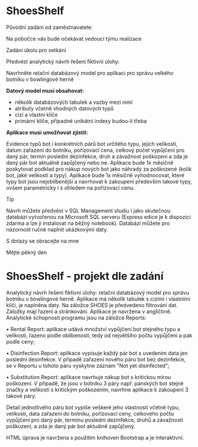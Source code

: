 # ShoesShelf

Původní zadání od zaměstnavatele:

Na pobočce vás bude očekávat vedoucí týmu realizace 

Zadání úkolu pro setkání

Předvést analytický návrh řešení fiktivní úlohy:

Navrhněte relační databázový model pro aplikaci pro správu velkého botníku v bowlingové herně

**Datový model musí obsahovat:**

- několik databázových tabulek a vazby mezi nimi
- atributy včetně vhodných datových typů
- cizí a vlastní klíče
- primární klíče, případné unikátní indexy budou-li třeba

**Aplikace musí umožňovat zjistit:**

Evidence typů bot i konkrétních párů bot určitého typu, jejich velikostí, datum zařazení do botníku, pořizovací cena, celkový počet vypůjčení pro daný pár, termín poslední dezinfekce, druh a závažnost poškození a zda je daný pár bot aktuálně zapůjčený nebo ne. Aplikace bude 1x měsíčně poskytovat podklad pro nákup nových bot jako náhrady za poškozené (kolik bot, jaké velikosti a typy). Aplikace bude 1x měsíčně vyhodnocovat, které typy bot jsou nejoblíbenější a navrhovat k zakoupení především takové typy, ovšem parametricky i s ohledem na pořizovací cenu.

Tip

Návrh můžete předvést v SQL Management studiu i jako skutečnou databázi vytvořenou na Microsoft SQL serveru (Express edice je k dispozici zdarma a lze ji instalovat na běžný notebook). Databázi můžete pro názornost ručně naplnit ukázkovými daty.

S dotazy se obracejte na mne

Mějte pěkný den

# ShoesShelf - projekt dle zadání

Analytický návrh řešení fiktivní úlohy: relační databázový model pro správu botníku v bowlingové herně. Aplikace má několik tabulek s cizími i vlastními klíči, je naplněna daty. Na záložce SHOES je předvedeno filtrování dat. Záložky mají řazení a stránkování. Aplikace je navržena v angličtině. Analytické schopnosti programu jsou na záložce Reports:

• Rental Report: aplikace udává množství vypůjčení bot stejného typu a velikosti, řazeno podle oblíbenosti, tedy od největšího počtu vypůjčení a pak podle ceny;

• Disinfection Report: aplikace vypisuje každý pár bot s uvedením data jen poslední desinfekce. V případě zařazení nového páru bot bez dezinfekce, se v Reportu u tohoto páru vyskytne záznam "Not yet disinfected";

• Substitution Report: aplikace navrhuje nákup bot s kritickou mírou poškození. V případě, že jsou v botníku 3 páry např. pánských bot stejné značky a velikosti s kritickým poškozením, navrhne aplikace k zakoupení 3 takové páry.

Detail jednotlivého páru bot vypíše veškeré jeho vlastnosti včetně typu, velikosti, data zařazení do botníku, pořizovací ceny, celkového počtu vypůjčení pro daný pár, termínu poslední dezinfekce, druhů a závažnosti poškození, a zda je daný pár bot aktuálně zapůjčený.

HTML úprava je navržena s použitím knihoven Bootstrap a je interaktivní.
